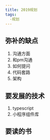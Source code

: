 ```yaml
---
title: 2019规划
tags:
  -规划
---
```

## 弥补的缺点
1. 沟通方面
  1. 和pm沟通
  2. 如何提问
2. 代码套路
3. 架构

## 要发展的技术
1. typescript
2. 小程序组件库

## 要读的书
